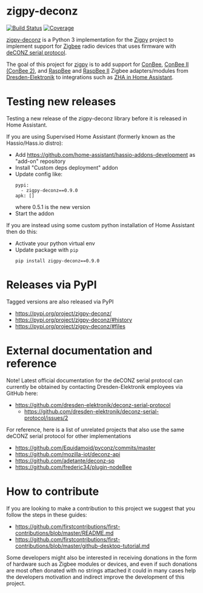 # zigpy-deconz

[![Build Status](https://travis-ci.org/zigpy/zigpy-deconz.svg?branch=master)](https://travis-ci.org/zigpy/zigpy-deconz)
[![Coverage](https://coveralls.io/repos/github/zigpy/zigpy-deconz/badge.svg?branch=master)](https://coveralls.io/github/zigpy/zigpy-deconz?branch=master)

[zigpy-deconz](https://github.com/zigpy/zigpy-deconz) is a Python 3 implementation for the [Zigpy](https://github.com/zigpy/) project to implement support for [Zigbee](https://www.zigbee.org) radio devices that uses firmware with [deCONZ serial protocol](https://github.com/dresden-elektronik/deconz-serial-protocol).

The goal of this project for [zigpy](https://github.com/zigpy/) is to add support for [ConBee](https://phoscon.de/en/conbee/), [ConBee II (ConBee 2)](https://phoscon.de/en/conbee2/), and [RaspBee](https://phoscon.de/en/raspbee2/) and [RaspBee II](https://phoscon.de/en/raspbee2/) Zigbee adapters/modules from [Dresden-Elektronik](https://github.com/dresden-elektronik/) to integrations such as [ZHA in Home Assistant](https://www.home-assistant.io/integrations/zha/).

# Testing new releases

Testing a new release of the zigpy-deconz library before it is released in Home Assistant.

If you are using Supervised Home Assistant (formerly known as the Hassio/Hass.io distro):
- Add https://github.com/home-assistant/hassio-addons-development as "add-on" repository
- Install "Custom deps deployment" addon
- Update config like: 
  ```
  pypi:
    - zigpy-deconz==0.9.0
  apk: []
  ```
  where 0.5.1 is the new version
- Start the addon

If you are instead using some custom python installation of Home Assistant then do this:
- Activate your python virtual env
- Update package with ``pip``
  ```
  pip install zigpy-deconz==0.9.0

# Releases via PyPI
Tagged versions are also released via PyPI

- https://pypi.org/project/zigpy-deconz/
- https://pypi.org/project/zigpy-deconz/#history
- https://pypi.org/project/zigpy-deconz/#files

# External documentation and reference

Note! Latest official documentation for the deCONZ serial protocol can currently be obtained by contacting Dresden-Elektronik employees via GitHub here:
- https://github.com/dresden-elektronik/deconz-serial-protocol
  - https://github.com/dresden-elektronik/deconz-serial-protocol/issues/2

For reference, here is a list of unrelated projects that also use the same deCONZ serial protocol for other implementations
- https://github.com/Equidamoid/pyconz/commits/master
- https://github.com/mozilla-iot/deconz-api
- https://github.com/adetante/deconz-sp
- https://github.com/frederic34/plugin-nodeBee

# How to contribute

If you are looking to make a contribution to this project we suggest that you follow the steps in these guides:
- https://github.com/firstcontributions/first-contributions/blob/master/README.md
- https://github.com/firstcontributions/first-contributions/blob/master/github-desktop-tutorial.md

Some developers might also be interested in receiving donations in the form of hardware such as Zigbee modules or devices, and even if such donations are most often donated with no strings attached it could in many cases help the developers motivation and indirect improve the development of this project.
